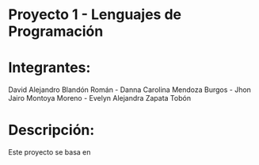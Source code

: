 # Proyecto 1 - Lenguajes de Programación
# Integrantes: 
David Alejandro Blandón Román - Danna Carolina Mendoza Burgos - Jhon Jairo Montoya Moreno - Evelyn Alejandra Zapata Tobón
# Descripción: 
Este proyecto se basa en
